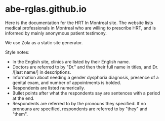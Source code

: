 # abe-rglas.github.io

Here is the documentation for the HRT In Montreal site. The website lists medical professionals in Montreal who are willing to prescribe HRT, and is informed by mainly anonymous patient testimony. 

We use Zola as a static site generator.

Style notes:
* In the English site, clinics are listed by their English name.
* Doctors are referred to by "Dr." and then their full name in titles, and Dr. /[last name/] in descriptions.
* Information about needing a gender dysphoria diagnosis, presence of a genital exam, and number of appointments is bolded.
* Respondents are listed numerically.
* Bullet points after what the respondents say are sentences with a period at the end.
* Respondents are referred to by the pronouns they specified. If no pronouns are specified, respondents are referred to by "they" and "them".

